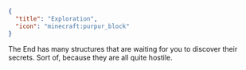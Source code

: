 ```json
{
  "title": "Exploration",
  "icon": "minecraft:purpur_block"
}
```
The End has many structures that are waiting for you to discover their secrets. Sort of, because they are all quite hostile.
